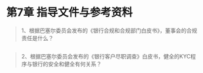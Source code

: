 # 第7章 指导文件与参考资料

> 1、根据巴塞尔委员会发布的《银行合规和合规部门白皮书》，董事会的合规责任是什么？
``` bash

```

> 2、根据巴塞尔委员会发布的《银行客户尽职调查》白皮书，健全的KYC程序与银行的安全和健全有何关系？
``` bash

```
